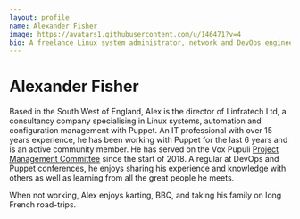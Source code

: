 ```yaml
---
layout: profile
name: Alexander Fisher
image: https://avatars1.githubusercontent.com/u/146471?v=4
bio: A freelance Linux system administrator, network and DevOps engineer specialising in automation and Puppet.
---
```


# Alexander Fisher

Based in the South West of England, Alex is the director of Linfratech Ltd, a consultancy company specialising in Linux systems, automation and configuration management with Puppet.
An IT professional with over 15 years experience, he has been working with Puppet for the last 6 years and is an active community member.
He has served on the Vox Pupuli [Project Management Committee](https://github.com/voxpupuli/plumbing/blob/master/share/governance.md#vox-pupuli-governance) since the start of 2018.
A regular at DevOps and Puppet conferences, he enjoys sharing his experience and knowledge with others as well as learning from all the great people he meets.


When not working, Alex enjoys karting, BBQ, and taking his family on long French road-trips.
